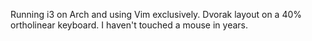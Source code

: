 Running i3 on Arch and using Vim exclusively. Dvorak layout on a 40% ortholinear keyboard.
I haven't touched a mouse in years.
